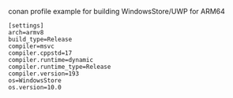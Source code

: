conan profile example for building WindowsStore/UWP for ARM64

```
[settings]
arch=armv8
build_type=Release
compiler=msvc
compiler.cppstd=17
compiler.runtime=dynamic
compiler.runtime_type=Release
compiler.version=193
os=WindowsStore
os.version=10.0
```
